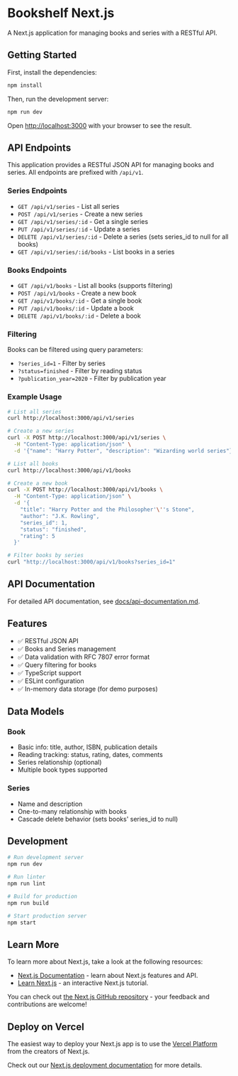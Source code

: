 # Bookshelf Next.js

A Next.js application for managing books and series with a RESTful API.

## Getting Started

First, install the dependencies:

```bash
npm install
```

Then, run the development server:

```bash
npm run dev
```

Open [http://localhost:3000](http://localhost:3000) with your browser to see the result.

## API Endpoints

This application provides a RESTful JSON API for managing books and series. All endpoints are prefixed with `/api/v1`.

### Series Endpoints

- `GET /api/v1/series` - List all series
- `POST /api/v1/series` - Create a new series
- `GET /api/v1/series/:id` - Get a single series
- `PUT /api/v1/series/:id` - Update a series
- `DELETE /api/v1/series/:id` - Delete a series (sets series_id to null for all books)
- `GET /api/v1/series/:id/books` - List books in a series

### Books Endpoints

- `GET /api/v1/books` - List all books (supports filtering)
- `POST /api/v1/books` - Create a new book
- `GET /api/v1/books/:id` - Get a single book
- `PUT /api/v1/books/:id` - Update a book
- `DELETE /api/v1/books/:id` - Delete a book

### Filtering

Books can be filtered using query parameters:
- `?series_id=1` - Filter by series
- `?status=finished` - Filter by reading status
- `?publication_year=2020` - Filter by publication year

### Example Usage

```bash
# List all series
curl http://localhost:3000/api/v1/series

# Create a new series
curl -X POST http://localhost:3000/api/v1/series \
  -H "Content-Type: application/json" \
  -d '{"name": "Harry Potter", "description": "Wizarding world series"}'

# List all books
curl http://localhost:3000/api/v1/books

# Create a new book
curl -X POST http://localhost:3000/api/v1/books \
  -H "Content-Type: application/json" \
  -d '{
    "title": "Harry Potter and the Philosopher'\''s Stone",
    "author": "J.K. Rowling",
    "series_id": 1,
    "status": "finished",
    "rating": 5
  }'

# Filter books by series
curl "http://localhost:3000/api/v1/books?series_id=1"
```

## API Documentation

For detailed API documentation, see [docs/api-documentation.md](docs/api-documentation.md).

## Features

- ✅ RESTful JSON API
- ✅ Books and Series management
- ✅ Data validation with RFC 7807 error format
- ✅ Query filtering for books
- ✅ TypeScript support
- ✅ ESLint configuration
- ✅ In-memory data storage (for demo purposes)

## Data Models

### Book
- Basic info: title, author, ISBN, publication details
- Reading tracking: status, rating, dates, comments
- Series relationship (optional)
- Multiple book types supported

### Series
- Name and description
- One-to-many relationship with books
- Cascade delete behavior (sets books' series_id to null)

## Development

```bash
# Run development server
npm run dev

# Run linter
npm run lint

# Build for production
npm run build

# Start production server
npm start
```

## Learn More

To learn more about Next.js, take a look at the following resources:

- [Next.js Documentation](https://nextjs.org/docs) - learn about Next.js features and API.
- [Learn Next.js](https://nextjs.org/learn) - an interactive Next.js tutorial.

You can check out [the Next.js GitHub repository](https://github.com/vercel/next.js/) - your feedback and contributions are welcome!

## Deploy on Vercel

The easiest way to deploy your Next.js app is to use the [Vercel Platform](https://vercel.com/new?utm_medium=default-template&filter=next.js&utm_source=create-next-app&utm_campaign=create-next-app-readme) from the creators of Next.js.

Check out our [Next.js deployment documentation](https://nextjs.org/docs/app/building-your-application/deploying) for more details.
